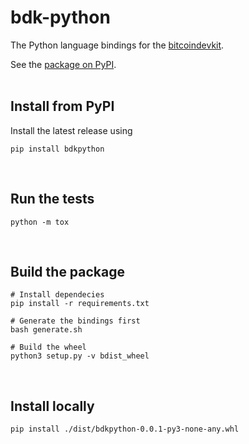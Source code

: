# bdk-python
The Python language bindings for the [bitcoindevkit](https://github.com/bitcoindevkit).

See the [package on PyPI](https://pypi.org/project/bdkpython/).  
<br/>

## Install from PyPI
Install the latest release using
```shell
pip install bdkpython
```
<br/>

## Run the tests
```shell
python -m tox
```
<br/>

## Build the package
```shell
# Install dependecies
pip install -r requirements.txt

# Generate the bindings first
bash generate.sh

# Build the wheel
python3 setup.py -v bdist_wheel
```
<br/>

## Install locally
```shell
pip install ./dist/bdkpython-0.0.1-py3-none-any.whl
```

